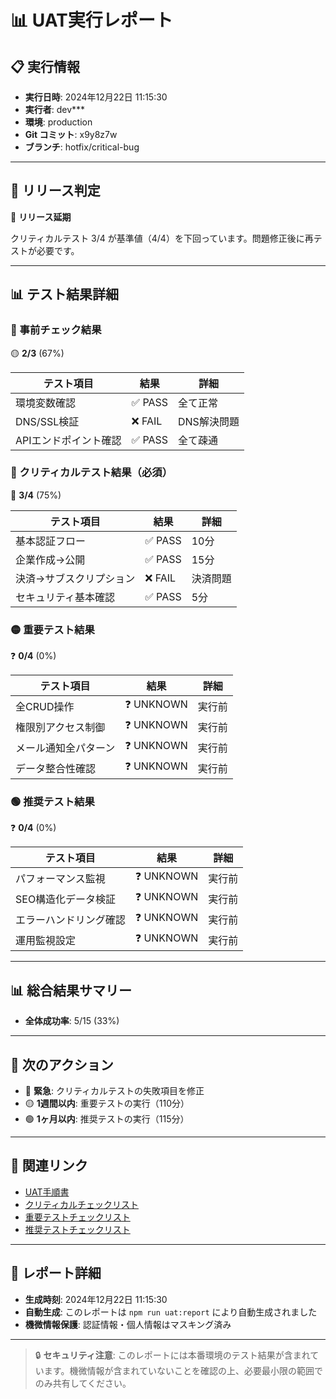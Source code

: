 # 📊 UAT実行レポート

## 📋 実行情報
- **実行日時**: 2024年12月22日 11:15:30
- **実行者**: dev***
- **環境**: production
- **Git コミット**: x9y8z7w
- **ブランチ**: hotfix/critical-bug

---

## 🎯 リリース判定

🔴 **リリース延期**

クリティカルテスト 3/4 が基準値（4/4）を下回っています。問題修正後に再テストが必要です。

---

## 📊 テスト結果詳細

### 🚨 事前チェック結果
🟡 **2/3** (67%)

| テスト項目 | 結果 | 詳細 |
|-----------|------|------|
| 環境変数確認 | ✅ PASS | 全て正常 |
| DNS/SSL検証 | ❌ FAIL | DNS解決問題 |
| APIエンドポイント確認 | ✅ PASS | 全て疎通 |

### 🔴 クリティカルテスト結果（必須）
🔴 **3/4** (75%)

| テスト項目 | 結果 | 詳細 |
|-----------|------|------|
| 基本認証フロー | ✅ PASS | 10分 |
| 企業作成→公開 | ✅ PASS | 15分 |
| 決済→サブスクリプション | ❌ FAIL | 決済問題 |
| セキュリティ基本確認 | ✅ PASS | 5分 |

### 🟡 重要テスト結果
❓ **0/4** (0%)

| テスト項目 | 結果 | 詳細 |
|-----------|------|------|
| 全CRUD操作 | ❓ UNKNOWN | 実行前 |
| 権限別アクセス制御 | ❓ UNKNOWN | 実行前 |
| メール通知全パターン | ❓ UNKNOWN | 実行前 |
| データ整合性確認 | ❓ UNKNOWN | 実行前 |

### 🟢 推奨テスト結果
❓ **0/4** (0%)

| テスト項目 | 結果 | 詳細 |
|-----------|------|------|
| パフォーマンス監視 | ❓ UNKNOWN | 実行前 |
| SEO構造化データ検証 | ❓ UNKNOWN | 実行前 |
| エラーハンドリング確認 | ❓ UNKNOWN | 実行前 |
| 運用監視設定 | ❓ UNKNOWN | 実行前 |

---

## 📊 総合結果サマリー

- **全体成功率**: 5/15 (33%)

---

## 📝 次のアクション

- 🔴 **緊急**: クリティカルテストの失敗項目を修正
- 🟡 **1週間以内**: 重要テストの実行（110分）
- 🟢 **1ヶ月以内**: 推奨テストの実行（115分）

---

## 🔗 関連リンク

- [UAT手順書](../uat_final.md)
- [クリティカルチェックリスト](../checklists/critical.md)
- [重要テストチェックリスト](../checklists/important.md)
- [推奨テストチェックリスト](../checklists/recommended.md)

---

## 📄 レポート詳細

- **生成時刻**: 2024年12月22日 11:15:30
- **自動生成**: このレポートは `npm run uat:report` により自動生成されました
- **機微情報保護**: 認証情報・個人情報はマスキング済み

---

> 🔒 **セキュリティ注意**: このレポートには本番環境のテスト結果が含まれています。機微情報が含まれていないことを確認の上、必要最小限の範囲でのみ共有してください。